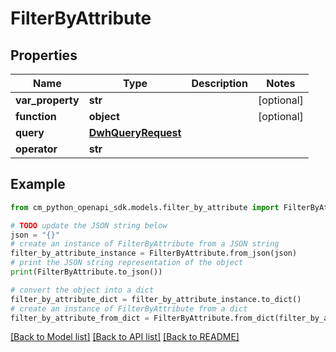 # FilterByAttribute


## Properties

Name | Type | Description | Notes
------------ | ------------- | ------------- | -------------
**var_property** | **str** |  | [optional] 
**function** | **object** |  | [optional] 
**query** | [**DwhQueryRequest**](DwhQueryRequest.md) |  | 
**operator** | **str** |  | 

## Example

```python
from cm_python_openapi_sdk.models.filter_by_attribute import FilterByAttribute

# TODO update the JSON string below
json = "{}"
# create an instance of FilterByAttribute from a JSON string
filter_by_attribute_instance = FilterByAttribute.from_json(json)
# print the JSON string representation of the object
print(FilterByAttribute.to_json())

# convert the object into a dict
filter_by_attribute_dict = filter_by_attribute_instance.to_dict()
# create an instance of FilterByAttribute from a dict
filter_by_attribute_from_dict = FilterByAttribute.from_dict(filter_by_attribute_dict)
```
[[Back to Model list]](../README.md#documentation-for-models) [[Back to API list]](../README.md#documentation-for-api-endpoints) [[Back to README]](../README.md)


